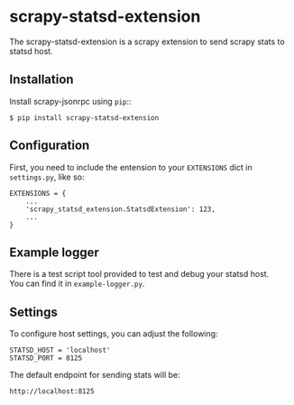 
# scrapy-statsd-extension
The scrapy-statsd-extension is a scrapy extension to send scrapy stats to statsd host.

## Installation
Install scrapy-jsonrpc using ``pip``::

    $ pip install scrapy-statsd-extension

## Configuration
First, you need to include the entension to your ``EXTENSIONS`` dict in
``settings.py``, like so:

    EXTENSIONS = {
        ...
        'scrapy_statsd_extension.StatsdExtension': 123,
        ...
    }


## Example logger
There is a test script tool provided to test and debug your statsd host.     
You can find it in ``example-logger.py``.


## Settings
To configure host settings, you can adjust the following:

    STATSD_HOST = 'localhost'
    STATSD_PORT = 8125

The default endpoint for sending stats will be:

    http://localhost:8125
